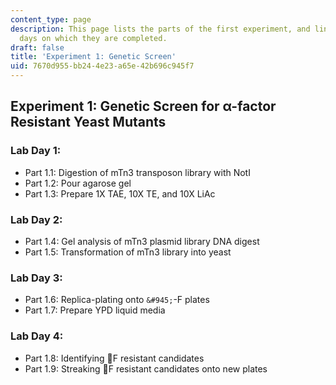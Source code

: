 ```yaml
---
content_type: page
description: This page lists the parts of the first experiment, and links to the lab
  days on which they are completed.
draft: false
title: 'Experiment 1: Genetic Screen'
uid: 7670d955-bb24-4e23-a65e-42b696c945f7
---
```

## Experiment 1: Genetic Screen for α-factor Resistant Yeast Mutants

### Lab Day 1:

- Part 1.1: Digestion of mTn3 transposon library with NotI
- Part 1.2: Pour agarose gel
- Part 1.3: Prepare 1X TAE, 10X TE, and 10X LiAc

### Lab Day 2:

- Part 1.4: Gel analysis of mTn3 plasmid library DNA digest
- Part 1.5: Transformation of mTn3 library into yeast

### Lab Day 3:

- Part 1.6: Replica-plating onto `&#945;`\-F plates
- Part 1.7: Prepare YPD liquid media

### Lab Day 4:

- Part 1.8: Identifying F resistant candidates
- Part 1.9: Streaking F resistant candidates onto new plates